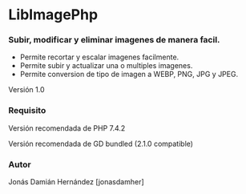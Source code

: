 # LibImagePhp
### Subir, modificar y eliminar imagenes de manera facil.

* Permite recortar y escalar imagenes facilmente.
* Permite subir y actualizar una o multiples imagenes.
* Permite conversion de tipo de imagen a WEBP, PNG, JPG y JPEG.

Versión 1.0

### Requisito

Versión recomendada de PHP 7.4.2 

Versión recomendada de GD bundled (2.1.0 compatible)

### Autor

Jonás Damián Hernández [jonasdamher]
